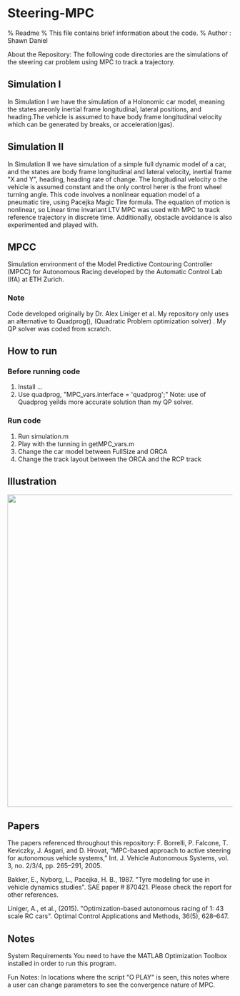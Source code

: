 # Steering-MPC

% Readme
% This file contains brief information about the code.
% Author : Shawn Daniel

About the Repository:
The following code directories are the simulations of the steering car problem using MPC to track a trajectory. 

## Simulation I
In Simulation I we have the simulation of a Holonomic car model, meaning the states areonly inertial frame longitudinal, 
lateral positions, and heading.The vehicle is assumed to have body frame longitudinal velocity which can be generated by breaks,
 or acceleration(gas).
 
 ## Simulation II
 In Simulation II we have simulation of a simple full dynamic model of a car, and the states are body frame longitudinal  and lateral velocity, inertial frame "X and Y", heading, heading rate of change. The longitudinal velocity o the vehicle is assumed constant and the only control herer is the front wheel turning angle. This code involves a nonlinear equation model of a pneumatic tire, using Pacejka Magic Tire formula. The equation of motion is nonlinear, so  Linear time invariant LTV MPC was used with MPC to track reference trajectory in discrete time. Additionally, obstacle avoidance is also experimented and played with.


## MPCC
Simulation environment of the Model Predictive Contouring Controller (MPCC) for Autonomous Racing developed by the Automatic Control Lab (IfA) at ETH Zurich.

### Note
Code developed originally by Dr. Alex Liniger et al. My repository only uses an alternative to Quadprog(), (Quadratic Problem optimization solver) . My QP solver was coded from scratch.


## How to run

### Before running code
1) Install ...
2) Use quadprog, "MPC_vars.interface = 'quadprog';" Note: use of Quadprog yeilds more accurate solution than my QP solver.
### Run code
1) Run simulation.m
2) Play with the tunning in getMPC_vars.m
3) Change the car model between FullSize and ORCA
4) Change the track layout between the ORCA and the RCP track

## Illustration
<img src="https://github.com/alexliniger/MPCC/blob/master/Images/MPC_sim.gif" width="700" />


## Papers
The papers referenced throughout this repository:
F. Borrelli, P. Falcone, T. Keviczky, J. Asgari, and D. Hrovat,
“MPC-based approach to active steering for autonomous vehicle
systems,” Int. J. Vehicle Autonomous Systems, vol. 3, no. 2/3/4,
pp. 265–291, 2005.

Bakker, E., Nyborg, L., Pacejka, H. B., 1987. "Tyre modeling for use in vehicle dynamics studies". SAE paper # 870421.
Please check the report for other references.

Liniger, A., et al.,  (2015). "Optimization-based autonomous racing of 1: 43 scale RC cars". Optimal Control Applications and Methods, 36(5), 628–647.


## Notes
System Requirements 
You need to have the MATLAB Optimization Toolbox installed in order to run this program.

Fun Notes: In locations where the script "O PLAY" is seen, this notes where a user can change parameters to see the convergence nature of MPC.




